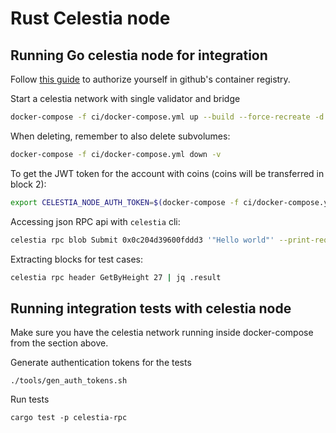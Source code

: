 # Rust Celestia node

## Running Go celestia node for integration

Follow [this guide](https://docs.github.com/en/packages/working-with-a-github-packages-registry/working-with-the-container-registry#authenticating-with-a-personal-access-token-classic)
to authorize yourself in github's container registry.

Start a celestia network with single validator and bridge
```bash
docker-compose -f ci/docker-compose.yml up --build --force-recreate -d
```

When deleting, remember to also delete subvolumes:
```bash
docker-compose -f ci/docker-compose.yml down -v
```

To get the JWT token for the account with coins (coins will be transferred in block 2):
```bash
export CELESTIA_NODE_AUTH_TOKEN=$(docker-compose -f ci/docker-compose.yml exec bridge celestia bridge auth admin --p2p.network private)
```

Accessing json RPC api with `celestia` cli:
```bash
celestia rpc blob Submit 0x0c204d39600fddd3 '"Hello world"' --print-request
```

Extracting blocks for test cases:
```bash
celestia rpc header GetByHeight 27 | jq .result
```

## Running integration tests with celestia node

Make sure you have the celestia network running inside docker-compose from the section above.

Generate authentication tokens for the tests
```
./tools/gen_auth_tokens.sh
```

Run tests
```
cargo test -p celestia-rpc
```
